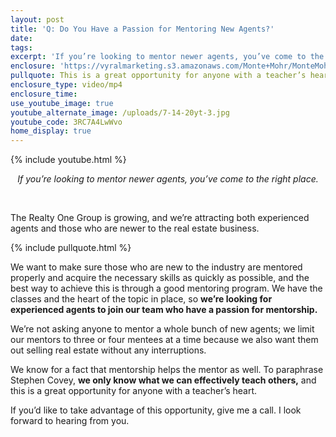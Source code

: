 ```yaml
---
layout: post
title: 'Q: Do You Have a Passion for Mentoring New Agents?'
date:
tags:
excerpt: 'If you’re looking to mentor newer agents, you’ve come to the right place.'
enclosure: 'https://vyralmarketing.s3.amazonaws.com/Monte+Mohr/MonteMohr_WeAreHiring.mp4'
pullquote: This is a great opportunity for anyone with a teacher’s heart.
enclosure_type: video/mp4
enclosure_time:
use_youtube_image: true
youtube_alternate_image: /uploads/7-14-20yt-3.jpg
youtube_code: 3RC7A4LwWvo
home_display: true
---
```


{% include youtube.html %}

<center><em>If you&rsquo;re looking to mentor newer agents, you&rsquo;ve come to the right place.</em></center>

&nbsp;

The Realty One Group is growing, and we’re attracting both experienced agents and those who are newer to the real estate business.&nbsp;

{% include pullquote.html %}

We want to make sure those who are new to the industry are mentored properly and acquire the necessary skills as quickly as possible, and the best way to achieve this is through a good mentoring program. We have the classes and the heart of the topic in place, so **we’re looking for experienced agents to join our team who have a passion for mentorship.**&nbsp;

We’re not asking anyone to mentor a whole bunch of new agents; we limit our mentors to three or four mentees at a time because we also want them out selling real estate without any interruptions.&nbsp;

We know for a fact that mentorship helps the mentor as well. To paraphrase Stephen Covey, **we only know what we can effectively teach others,** and this is a great opportunity for anyone with a teacher’s heart.&nbsp;

If you’d like to take advantage of this opportunity, give me a call. I look forward to hearing from you.

&nbsp;